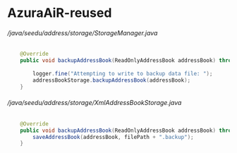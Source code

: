 # AzuraAiR-reused
###### /java/seedu/address/storage/StorageManager.java
``` java
    @Override
    public void backupAddressBook(ReadOnlyAddressBook addressBook) throws IOException,
                                                                            WrongPasswordException {
        logger.fine("Attempting to write to backup data file: ");
        addressBookStorage.backupAddressBook(addressBook);
    }
```
###### /java/seedu/address/storage/XmlAddressBookStorage.java
``` java
    @Override
    public void backupAddressBook(ReadOnlyAddressBook addressBook) throws IOException, WrongPasswordException {
        saveAddressBook(addressBook, filePath + ".backup");
    }
```
